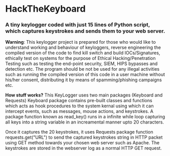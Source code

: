 # HackTheKeyboard
<h3>A tiny keylogger coded with just 15 lines of Python script, which captures keystrokes and sends them to your web server.</h3>

<b>Warning</b>: This keylogger project is prepared for those who would like to understand working and behaviour of keyloggers, reverse engineering the compiled version of the code to find kill switch and build IOCs/Signatures, ethically test on systems for the purpose of Ethical Hacking/Penetration Testing such as testing the end-point security, SIEM, HIPS bypasses and detection etc. The program should be not be used for any illegal activities such as running the compiled version of this code in a user machine without his/her consent, distributing it by means of spamming/phishing campaigns etc.

<b>How stuff works?</b>
This KeyLogger uses two main packages (Keyboard and Requests)
Keyboard package contains pre-built classes and functions which acts as hook procedures to the system kernal using which it can intercept events, such as messages, mouse actions, and keystrokes. 
A package function known as read_key() runs in a infinite while loop capturing all keys into a string variable in an increamental manner upto 20 characters.

Once it captures the 20 keystrokes, it uses Requests package function requests.get("URL") to send the captured keystrokes string in HTTP packet using GET method towards your chosen web server such as Apache. The keystrokes are stored in the webserver log as a normal HTTP GET request.
 
 




 
